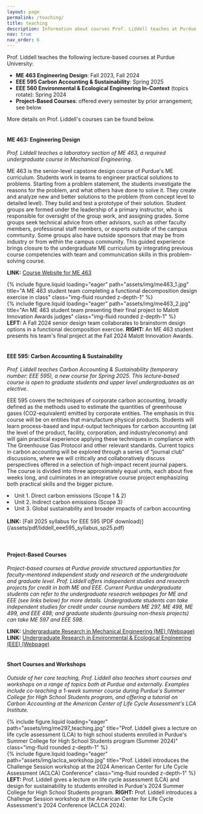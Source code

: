 ```yaml
---
layout: page
permalink: /teaching/
title: teaching
description: Information about courses Prof. Liddell teaches at Purdue.
nav: true
nav_order: 6
---
```


Prof. Liddell teaches the following lecture-based courses at Purdue University:
<ul>
	<li><strong>ME 463 Engineering Design</strong>: Fall 2023, Fall 2024</li>
	<li><strong>EEE 595 Carbon Accounting & Sustainability</strong>: Spring 2025</li>
	<li><strong>EEE 560 Environmental & Ecological Engineering In-Context</strong> (topics rotate): Spring 2024 </li>
	<li><strong>Project-Based Courses</strong>: offered every semester by prior arrangement; see below </li>
</ul>

More details on Prof. Liddell's courses can be found below. 
<br>
<br>


<h4><strong>ME 463: Engineering Design</strong></h4>

<em>Prof. Liddell teaches a laboratory section of ME 463, a required undergraduate course in Mechanical Engineering.</em>

ME 463 is the senior-level capstone design course of Purdue's ME curriculum. Students work in teams to engineer practical solutions to problems.
Starting from a problem statement, the students investigate the reasons for the problem, and what others have done to solve it. They create and analyze new and better solutions to the problem (from concept level to detailed level). They build and test a prototype of their solution.
Student groups are formed under the leadership of a primary instructor, who is responsible for oversight of the group work, and assigning grades. Some groups seek technical advice from other advisors, such as other faculty members, professional staff members, or experts outside of the campus community. Some groups also have outside sponsors that may be from industry or from within the campus community.
This guided experience brings closure to the undergraduate ME curriculum by integrating previous course competencies with team and communication skills in this problem-solving course.

<strong>LINK:</strong> [Course Website for ME 463](https://engineering.purdue.edu/ME463/)

<div class="row">
    <div class="col-sm-6 mt-3 mt-md-0">
        {% include figure.liquid loading="eager" path="assets/img/me463_1.jpg" title="A ME 463 student team completing a functional decomposition design exercise in class" class="img-fluid rounded z-depth-1" %}
    </div>
    <div class="col-sm-6 mt-3 mt-md-0">
        {% include figure.liquid loading="eager" path="assets/img/me463_2.jpg" title="An ME 463 student team presenting their final project to Malott Innovation Awards judges" class="img-fluid rounded z-depth-1" %}
    </div>
</div>
<div class="caption">
    <strong>LEFT:</strong> A Fall 2024 senior design team collaborates to brainstorm design options in a functional decomposition exercise. 
	<strong>RIGHT:</strong> An ME 463 student presents his team's final project at the Fall 2024 Malott Innovation Awards.
</div>
<br>



<h4><strong>EEE 595: Carbon Accounting & Sustainability </strong></h4>

<em>Prof. Liddell teaches Carbon Accounting & Sustainability (temporary number: EEE 595), a new course for Spring 2025. This lecture-based course is open to graduate students and upper level undergraduates as an elective.</em>

EEE 595 covers the techniques of corporate carbon accounting, broadly defined as the methods used to estimate the quantities of greenhouse gases (CO2-equivalent) emitted by corporate entities. 
The emphasis in this course will be on entities that manufacture physical products. 
Students will learn process-based and input-output techniques for carbon accounting (at the level of the product, facility, corporation, and industry/economy) and will gain practical experience applying these techniques in compliance with The Greenhouse Gas Protocol and other relevant standards. 
Current topics in carbon accounting will be explored through a series of “journal club” discussions, where we will critically and collaboratively discuss perspectives offered in a selection of high-impact recent journal papers. 
The course is divided into three approximately equal units, each about five weeks long, and culminates in an integrative course project emphasizing both practical skills and the bigger picture.
<li>Unit 1. Direct carbon emissions (Scope 1 & 2)</li>
<li>Unit 2. Indirect carbon emissions (Scope 3)</li>
<li>Unit 3. Global sustainability and broader impacts of carbon accounting</li>

<br>
<strong>LINK:</strong> [Fall 2025 syllabus for EEE 595 (PDF download)](/assets/pdf/liddell_eee595_syllabus_sp25.pdf)
<br>
<br>
<br>

<h4><strong>Project-Based Courses </strong></h4>

<em>Project-based courses at Purdue provide structured opportunities for faculty-mentored independent study and research at the undergraduate and graduate level. 
Prof. Liddell offers independent studies and research projects for credit in both ME and EEE. Current Purdue undergraduate students can refer to the undergraduate research webpages for ME and EEE (see links below) for more details.
Undergraduate students can take independent studies for credit under course numbers ME 297, ME 498, ME 499, and EEE 498; and graduate students (pursuing non-thesis projects) can take ME 597 and EEE 598. </em>

<strong>LINK:</strong> [Undergraduate Research in Mechanical Engineering (ME) (Webpage)](https://engineering.purdue.edu/ME/Undergraduate/ResearchOpportunities)
<br>
<strong>LINK:</strong> [Undergraduate Research in Environmental & Ecological Engineering (EEE) (Webpage)](https://engineering.purdue.edu/EEE/Academics/CurrentStudents/UndergraduateResearchEEE)
<br>
<br>

<h4><strong>Short Courses and Workshops </strong></h4>

<em>Outside of her core teaching, Prof. Liddell also teaches short courses and workshops on a range of topics both at Purdue and externally. Examples include co-teaching a 1-week summer course during Purdue's Summer College for High School Students program, and offering a tutorial on Carbon Accounting at the American Center of Life Cycle Assessment's LCA Institute.</em>

<div class="row">
    <div class="col-sm-6 mt-3 mt-md-0">
        {% include figure.liquid loading="eager" path="assets/img/me297_teaching.jpg" title="Prof. Liddell gives a lecture on life cycle assessment (LCA) to high school students enrolled in Purdue's Summer College for High School Students program (Summer 2024)" class="img-fluid rounded z-depth-1" %}
    </div>
    <div class="col-sm-6 mt-3 mt-md-0">
        {% include figure.liquid loading="eager" path="assets/img/aclca_workshop.jpg" title="Prof. Liddell introduces the Challenge Session workshop at the 2024 American Center for Life Cycle Assessment (ACLCA) Conference" class="img-fluid rounded z-depth-1" %}
    </div>
</div>

<div class="caption">
    <strong>LEFT:</strong> Prof. Liddell gives a lecture on life cycle assessment (LCA) and design for sustainability to students enrolled in Purdue's 2024 Summer College for High School Students program. 
	<strong>RIGHT:</strong> Prof. Liddell introduces a Challenge Session workshop at the American Center for Life Cycle Assessment's 2024 Conference (ACLCA 2024).
</div>